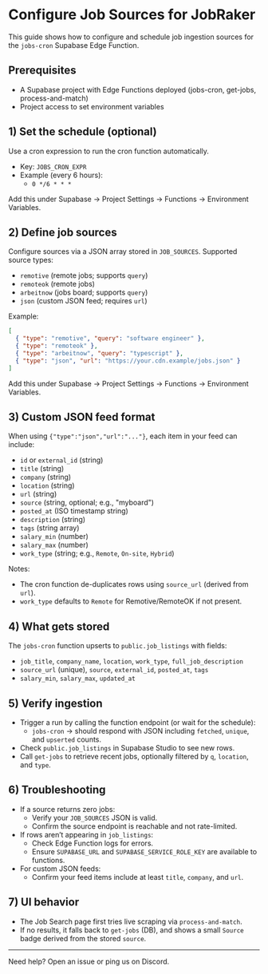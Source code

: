 # Configure Job Sources for JobRaker

This guide shows how to configure and schedule job ingestion sources for the `jobs-cron` Supabase Edge Function.

## Prerequisites
- A Supabase project with Edge Functions deployed (jobs-cron, get-jobs, process-and-match)
- Project access to set environment variables

## 1) Set the schedule (optional)
Use a cron expression to run the cron function automatically.

- Key: `JOBS_CRON_EXPR`
- Example (every 6 hours):
  - `0 */6 * * *`

Add this under Supabase → Project Settings → Functions → Environment Variables.

## 2) Define job sources
Configure sources via a JSON array stored in `JOB_SOURCES`. Supported source types:

- `remotive` (remote jobs; supports `query`)
- `remoteok` (remote jobs)
- `arbeitnow` (jobs board; supports `query`)
- `json` (custom JSON feed; requires `url`)

Example:
```json
[
  { "type": "remotive", "query": "software engineer" },
  { "type": "remoteok" },
  { "type": "arbeitnow", "query": "typescript" },
  { "type": "json", "url": "https://your.cdn.example/jobs.json" }
]
```

Add this under Supabase → Project Settings → Functions → Environment Variables.

## 3) Custom JSON feed format
When using `{"type":"json","url":"..."}`, each item in your feed can include:

- `id` or `external_id` (string)
- `title` (string)
- `company` (string)
- `location` (string)
- `url` (string)
- `source` (string, optional; e.g., "myboard")
- `posted_at` (ISO timestamp string)
- `description` (string)
- `tags` (string array)
- `salary_min` (number)
- `salary_max` (number)
- `work_type` (string; e.g., `Remote`, `On-site`, `Hybrid`)

Notes:
- The cron function de-duplicates rows using `source_url` (derived from `url`).
- `work_type` defaults to `Remote` for Remotive/RemoteOK if not present.

## 4) What gets stored
The `jobs-cron` function upserts to `public.job_listings` with fields:
- `job_title`, `company_name`, `location`, `work_type`, `full_job_description`
- `source_url` (unique), `source`, `external_id`, `posted_at`, `tags`
- `salary_min`, `salary_max`, `updated_at`

## 5) Verify ingestion
- Trigger a run by calling the function endpoint (or wait for the schedule):
  - `jobs-cron` → should respond with JSON including `fetched`, `unique`, and `upserted` counts.
- Check `public.job_listings` in Supabase Studio to see new rows.
- Call `get-jobs` to retrieve recent jobs, optionally filtered by `q`, `location`, and `type`.

## 6) Troubleshooting
- If a source returns zero jobs:
  - Verify your `JOB_SOURCES` JSON is valid.
  - Confirm the source endpoint is reachable and not rate-limited.
- If rows aren’t appearing in `job_listings`:
  - Check Edge Function logs for errors.
  - Ensure `SUPABASE_URL` and `SUPABASE_SERVICE_ROLE_KEY` are available to functions.
- For custom JSON feeds:
  - Confirm your feed items include at least `title`, `company`, and `url`.

## 7) UI behavior
- The Job Search page first tries live scraping via `process-and-match`.
- If no results, it falls back to `get-jobs` (DB), and shows a small `Source` badge derived from the stored `source`.

---

Need help? Open an issue or ping us on Discord.
